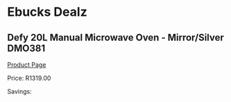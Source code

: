 
# Ebucks Dealz
## Defy 20L Manual Microwave Oven - Mirror/Silver DMO381
[Product Page](https://www.ebucks.com/web/shop/productSelected.do?prodId=1211225761&catId=704989856)

Price: R1319.00

Savings: 


	